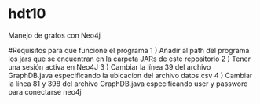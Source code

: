 # hdt10
Manejo de grafos con Neo4j

#Requisitos para que funcione el programa
1 )   Añadir al path del programa los jars que se encuentran en la carpeta JARs de este repositorio
2 )   Tener una sesión activa en Neo4J
3 )   Cambiar la línea 39 del archivo GraphDB.java especificando la ubicacion del archivo datos.csv
4 )   Cambiar la línea 81 y 398 del archivo GraphDB.java especificando user y password para conectarse neo4j

